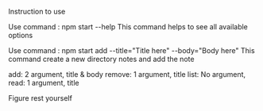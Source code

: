 Instruction to use

Use command : npm start --help 
This command helps to see all available options

Use command : npm start add --title="Title here" --body="Body here"
This command create a new directory notes and add the note

add: 2 argument, title & body
remove: 1 argument, title
list: No argument, 
read: 1 argument, title

Figure rest yourself